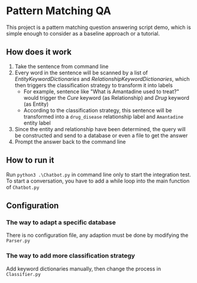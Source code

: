 # Pattern Matching QA

This project is a pattern matching question answering script demo, which is simple enough to consider as a baseline approach or a tutorial.

## How does it work

1. Take the sentence from command line
1. Every word in the sentence will be scanned by a list of _EntityKeywordDictionaries_ and _RelationshipKeywordDictionaries_, which then triggers the classification strategy to transform it into labels
    - For example, sentence like "What is Amantadine used to treat?" would trigger the _Cure_ keyword (as Relationship) and _Drug_ keyword (as Entity)
    - According to the classification strategy, this sentence will be transformed into a `drug_disease` relationship label and `Amantadine` entity label
1. Since the entity and relationship have been determined, the query will be constructed and send to a database or even a file to get the answer
1. Prompt the answer back to the command line

## How to run it

Run `python3 .\Chatbot.py` in command line only to start the integration test. To start a conversation, you have to add a while loop into the main function of `Chatbot.py`

## Configuration

### The way to adapt a specific database

There is no configuration file, any adaption must be done by modifying the `Parser.py`

### The way to add more classification strategy

Add keyword dictionaries manually, then change the process in `Classifier.py`
